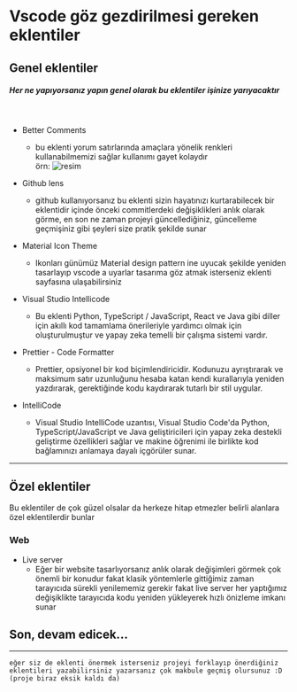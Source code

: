 # Vscode göz gezdirilmesi gereken eklentiler

## Genel eklentiler
##### Her ne yapıyorsanız yapın genel olarak bu eklentiler işinize yarıyacaktır 
<br>

* Better Comments
    * bu eklenti yorum satırlarında amaçlara yönelik renkleri kullanabilmemizi sağlar kullanımı gayet kolaydır <br>
    örn:
    ![resim](https://media.discordapp.net/attachments/1006512281791766571/1016409078261624853/unknown.png)
* Github lens
    * github kullanıyorsanız bu eklenti sizin hayatınızı kurtarabilecek bir eklentidir içinde önceki commitlerdeki değişiklikleri anlık olarak görme, en son ne zaman projeyi güncellediğiniz, güncelleme geçmişiniz gibi şeyleri size pratik şekilde sunar
* Material Icon Theme
    *  Ikonları günümüz Material design pattern ine uyucak şekilde yeniden tasarlayıp vscode a uyarlar tasarıma göz atmak isterseniz eklenti sayfasına ulaşabilirsiniz
* Visual Studio Intellicode
    * Bu eklenti Python, TypeScript / JavaScript, React ve Java gibi diller için akıllı kod tamamlama önerileriyle yardımcı olmak için oluşturulmuştur ve yapay zeka temelli bir çalışma sistemi vardır.
    
 * Prettier - Code Formatter
   
   * Prettier, opsiyonel bir kod biçimlendiricidir. Kodunuzu ayrıştırarak ve maksimum satır uzunluğunu hesaba katan kendi kurallarıyla yeniden yazdırarak, gerektiğinde kodu kaydırarak tutarlı bir stil uygular.
   
  * IntelliCode
  
      * Visual Studio IntelliCode uzantısı, Visual Studio Code'da Python, TypeScript/JavaScript ve Java geliştiricileri için yapay zeka destekli geliştirme özellikleri sağlar ve makine öğrenimi ile birlikte kod bağlamınızı anlamaya dayalı içgörüler sunar.
---
## Özel eklentiler
Bu eklentiler de çok güzel olsalar da herkeze hitap etmezler belirli alanlara özel eklentilerdir bunlar
<br>

### Web
* Live server 
    * Eğer bir website tasarlıyorsanız anlık olarak değişimleri görmek çok önemli bir konudur fakat klasik yöntemlerle gittiğimiz zaman tarayıcıda sürekli yenilememiz gerekir fakat live server her yaptığımız değişiklikte tarayıcıda kodu yeniden yükleyerek hızlı önizleme imkanı sunar

## Son, devam edicek...
---
 ~~~
 eğer siz de eklenti önermek isterseniz projeyi forklayıp önerdiğiniz eklentileri yazabilirsiniz yazarsanız çok makbule geçmiş olursunuz :D (proje biraz eksik kaldı da)
~~~
<!-- 
! Eklenilicek eklentiler buraya

-->
